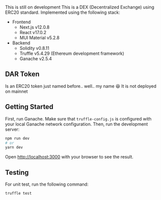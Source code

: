This is still on development
This is a DEX (Decentralized Exchange) using ERC20 standard. Implemented using the following stack:
- Frontend
    - Next.js v12.0.8
    - React v17.0.2
    - MUI Material v5.2.8
- Backend
    - Solidity v0.8.11
    - Truffle v5.4.29 (Ethereum development framework)
    - Ganache v2.5.4

## DAR Token

Is an ERC20 token just named before.. well.. my name 😆
It is not deployed on mainnet

## Getting Started

First, run Ganache.
Make sure that `truffle-config.js` is configured with your local Ganache network configuration.
Then, run the development server:

```bash
npm run dev
# or
yarn dev
```

Open [http://localhost:3000](http://localhost:3000) with your browser to see the result.

## Testing
For unit test, run the following command:

```bash
truffle test
```






